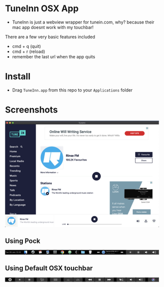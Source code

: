 # TuneInn OSX App

- TuneInn is just a webview wrapper for tunein.com, why? because their mac app doesnt work with my touchbar!

There are a few very basic features included

- cmd + q (quit)
- cmd + r (reload)
- remember the last url when the app quits

# Install

- Drag `TuneInn.app` from this repo to your `Applications` folder

# Screenshots

![TuneInn screenshot](tune_inn.png)

## Using Pock

![Pock touchbar](Pock.png)

## Using Default OSX touchbar

![OSX touchbar](Default.png)
